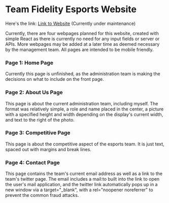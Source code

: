 # Team Fidelity Esports Website

Here's the link: [Link to Website](https://team-fid-website.herokuapp.com/) (Currently under maintenance)

Currently, there are four webpages planned for this website, created with simple React as there is currently no need for any input fields or server or APIs. More webpages may be added at a later time as deemed necessary by the management team. All pages are intended to be mobile friendly.

### Page 1: Home Page
Currently this page is unfinished, as the administration team is making the decisions on what to include on the front page.

### Page 2: About Us Page
This page is about the current administration team, including myself. The format was relatively simple, a role and name placed in the center, a picture with a specified height and width depending on the display's current width, and text to the right of the photo. 

### Page 3: Competitive Page
This page is about the competitive aspect of the esports team. It is just text, spaced out with margins and break lines.

### Page 4: Contact Page
This page contains the team's current email address as well as a link to the team's twitter page. The email includes a mail:to built into the link to open the user's mail application, and the twitter link automatically pops up in a new window via a target="_blank", with a rel="noopener noreferrer" to prevent the common fraud attacks.
